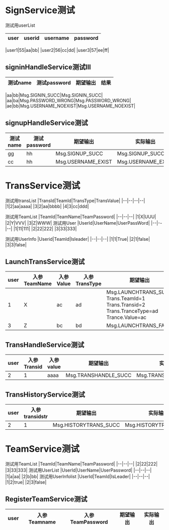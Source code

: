 <!--
 * @Description: 
 * @Version: 
 * @Autor: Zhangchunhao
 * @Date: 2022-04-29 09:47:26
 * @LastEditors: Zhanchunhao
 * @LastEditTime: 2022-04-29 09:50:45
-->
# SignService测试
测试用userList

|user|userid|username|password|
|--|--|--|--|

|user1|55|aa|bb|
|user2|56|cc|dd|
|user3|57|ee|ff|
## signinHandleService测试lll



|测试name|测试password|期望输出|结果|
|--|--|--|--|

|aa|bb|Msg.SIGNIN_SUCC|Msg.SIGNIN_SUCC|
|aa|ba|Msg.PASSWORD_WRONG|Msg.PASSWORD_WRONG|
|ae|bb|Msg.USERNAME_NOEXIST|Msg.USERNAME_NOEXIST|

## signupHandleService测试


|测试name|测试password|期望输出|实际输出|
|--|--|--|--|
|gg|hh|Msg.SIGNUP_SUCC|Msg.SIGNUP_SUCC|
|cc|hh|Msg.USERNAME_EXIST|Msg.USERNAME_EXIST|

# TransService测试
测试用transList
|TransId|TeamId|TransType|TransValue|
|--|--|--|--|
|1|2|aa|aaaa|
|3|2|aa|bbbb|
|4|3|cc|ddd|


测试用TeamList
|TeamId|TeamName|TeamPassword|
|--|--|--|
|1|X|UUU|
|2|Y|VVV|
|3|Z|WWW|
测试用User
|UserId|UserName|UserPassWord|
|--|--|--|
|1|11|111|
|2|22|222|
|3|33|333|

测试用UserInfo
|Userid|TeamId|Isleader|
|--|--|--|
|1|1|True|
|2|1|false|
|3|3|false|


## LaunchTransService测试
|user|入参TeamName|入参Value|入参TransType|期望输出|实际输出|
|--|--|--|--|--|--|
|1|X|ac|ad|Msg.LAUNCHTRANS_SUCC  Trans.TeamId=1  Trans.Transid=2  Trans.TranceType=ad  Trance.Value=ac|Msg.LAUNCHTRANS_SUCC Trans.TeamId=1 Trans.Transid=2 Trans.TranceType=ad Trance.Value=ac|
|3|Z|bc|bd|Msg.LAUNCHTRANS_FAIL|Msg.LAUNCHTRANS_FAIL|

## TransHandleService测试
|user|入参Transid|入参value|期望输出|实际输出|
|--|--|--|--|--|
|2|1|aaaa|Msg.TRANSHANDLE_SUCC|Msg.TRANSHANDLE_SUCC|
## TransHistoryService测试
|user|入参transidstr|期望输出|实际输出|
|--|--|--|--|
|2|1|Msg.HISTORYTRANS_SUCC|Msg.HISTORYTRANS_SUCC|
# TeamService测试
测试用TeamList
|TeamId|TeamName|TeamPassword|
|--|--|--|
|2|22|222|
|3|33|333|
测试用UserList
|UserId|UserName|UserPassword|
|--|--|--|
|1|a|aa|
|2|b|bb|
测试用UserInfolist
|UserId|TeamId|IsLeader|
|--|--|--|
|1|2|true|
|2|3|false|
## RegisterTeamService测试
|user|入参Teamname|入参TeamPassword|期望输出|实际输出|
|--|--|--|--|--|

